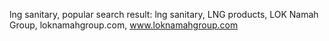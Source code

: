 lng sanitary, popular search result: lng sanitary, LNG products, LOK Namah Group, loknamahgroup.com, www.loknamahgroup.com
